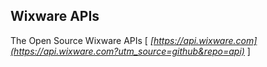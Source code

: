 ## Wixware APIs

The Open Source Wixware APIs 
[ *[https://api.wixware.com](https://api.wixware.com?utm_source=github&repo=api)* ]
